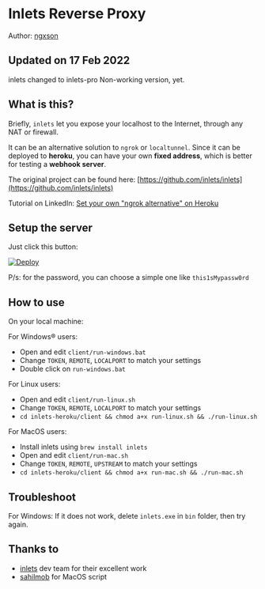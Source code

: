 # Inlets Reverse Proxy

Author: [ngxson](https://github.com/ngxson)

## Updated on 17 Feb 2022
inlets changed to inlets-pro
Non-working version, yet.

## What is this?

Briefly, `inlets` let you expose your localhost to the Internet, through any NAT or firewall.

It can be an alternative solution to `ngrok` or `localtunnel`. Since it can be deployed to **heroku**, you can have your own **fixed address**, which is better for testing a **webhook server**.

The original project can be found here: [https://github.com/inlets/inlets](https://github.com/inlets/inlets)

Tutorial on LinkedIn: [Set your own "ngrok alternative"​ on Heroku](https://www.linkedin.com/pulse/set-your-own-ngrok-alternative-heroku-xuan-son-nguyen/)

## Setup the server

Just click this button:

[![Deploy](https://www.herokucdn.com/deploy/button.svg)](https://heroku.com/deploy?template=https://github.com/ashmat98/inlets-heroku/tree/master)

P/s: for the password, you can choose a simple one like `this1sMypassw0rd`

## How to use

On your local machine:

For Windows® users:
- Open and edit `client/run-windows.bat`
- Change `TOKEN`, `REMOTE`, `LOCALPORT` to match your settings
- Double click on `run-windows.bat`

For Linux users:
- Open and edit `client/run-linux.sh`
- Change `TOKEN`, `REMOTE`, `LOCALPORT` to match your settings
- `cd inlets-heroku/client && chmod a+x run-linux.sh && ./run-linux.sh`

For MacOS users:
- Install inlets using `brew install inlets`
- Open and edit `client/run-mac.sh`
- Change `TOKEN`, `REMOTE`, `UPSTREAM` to match your settings
- `cd inlets-heroku/client && chmod a+x run-mac.sh && ./run-mac.sh`

## Troubleshoot

For Windows: If it does not work, delete `inlets.exe` in `bin` folder, then try again.

## Thanks to

- [inlets](https://github.com/inlets) dev team for their excellent work
- [sahilmob](https://github.com/sahilmob) for MacOS script
